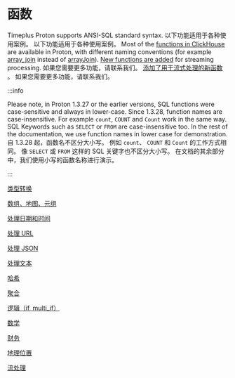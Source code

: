 # 函数

Timeplus Proton supports ANSI-SQL standard syntax. 以下功能适用于各种使用案例。 以下功能适用于各种使用案例。 Most of the [functions in ClickHouse](https://clickhouse.com/docs/en/sql-reference/functions) are available in Proton, with different naming conventions (for example [array_join](functions_for_comp#array_join) instead of [arrayJoin](https://clickhouse.com/docs/en/sql-reference/functions/array-join)). [New functions are added](functions_for_streaming) for streaming processing. 如果您需要更多功能，请联系我们。 [添加了用于流式处理的新函数](functions_for_streaming) 。 如果您需要更多功能，请联系我们。

:::info

Please note, in Proton 1.3.27 or the earlier versions, SQL functions were case-sensitive and always in lower-case. Since 1.3.28, function names are case-insensitive. For example `count`, `COUNT` and `Count` work in the same way. SQL Keywords such as `SELECT` or `FROM` are case-insensitive too. In the rest of the documentation, we use function names in lower case for demonstration. 自 1.3.28 起，函数名不区分大小写。 例如 `count`、 `COUNT` 和 `Count` 的工作方式相同。 像 `SELECT` 或 `FROM` 这样的 SQL 关键字也不区分大小写。 在文档的其余部分中，我们使用小写的函数名称进行演示。

:::

[类型转换](functions_for_type)

[数组、地图、元组](functions_for_comp)

[处理日期和时间](functions_for_datetime)

[处理 URL](functions_for_url)

[处理 JSON](functions_for_json)

[处理文本](functions_for_text)

[哈希](functions_for_hash)

[聚合](functions_for_agg)

[逻辑（if, multi_if）](functions_for_logic)

[数学](functions_for_math)

[财务](functions_for_fin)

[地理位置](functions_for_geo)

[流处理](functions_for_streaming)





